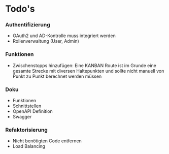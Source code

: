 # Todo's

### Authentifizierung
- OAuth2 und AD-Kontrolle muss integriert werden
- Rollenverwaltung (User, Admin)

### Funktionen
- Zwischenstopps hinzufügen: Eine KANBAN Route ist im Grunde eine gesamte Strecke 
mit diversen Haltepunkten und sollte nicht manuell von Punkt zu Punkt berechnet werden müssen

### Doku
- Funktionen
- Schnittstellen
- OpenAPI Definition
- Swagger

### Refaktorisierung
- Nicht benötigten Code entfernen
- Load Balancing
